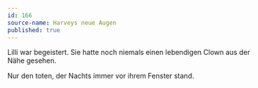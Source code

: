 ```yaml
---
id: 166
source-name: Harveys neue Augen
published: true
---
```

Lilli war begeistert. Sie hatte noch niemals einen lebendigen Clown aus der Nähe gesehen.

Nur den toten, der Nachts immer vor ihrem Fenster stand.
